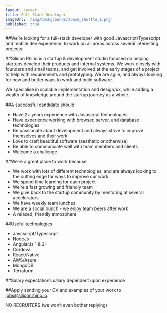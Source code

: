 ```yaml
---
layout: career
title: Full Stack Developer
imageUrl: '/img/backgrounds/space_shuttle_1.png'
published: true
---
```


##We’re looking for
a full-stack developer with good Javascript/Typescript and mobile dev experience, to work on all areas across several interesting projects.
<p></p>

##Silicon Rhino is
a startup & development studio focused on helping startups develop their products and internal systems. We work closely with founders and small teams, and get involved at the early stages of a project to help with requirements and prototyping. We are agile, and always looking for new and better ways to work and build software.

We specialise in scalable implementation and design/ux, while adding a wealth of knowledge around the startup journey as a whole.
<p></p>

##A successful candidate should

 - Have 2+ years experience with Javascript technologies
 - Have experience working with browser, server, and database technologies
 - Be passionate about development and always strive to improve themselves and their work
 - Love to craft beautiful software (aesthetic or otherwise)
 - Be able to communicate well with team members and clients
 - Welcome a challenge

<p></p>

##We’re a great place to work because

 - We work with lots of different technologies, and are always looking to the cutting edge for ways to improve our work
 - We spend time learning for each project
 - We’re a fast growing and friendly team
 - We give back to the startup community by mentoring at several accelerators
 - We have weekly team lunches
 - We are a social bunch - we enjoy team beers after work
 - A relaxed, friendly atmosphere

<p></p>

##Useful technologies
 - Javascript/Typescript
 - NodeJs
 - AngularJs 1 & 2+
 - Cordova
 - React/Native
 - AWS/Azure
 - MongoDB
 - Terraform
<p></p>

##Salary expectations
salary dependent upon experience
<p></p>

##Apply
sending your CV and examples of your work to jobs@siliconrhino.io.

NO RECRUITERS (we won’t even bother replying)
<p></p>
<p></p>